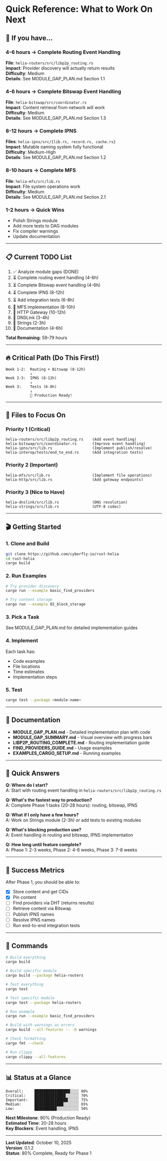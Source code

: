 # Quick Reference: What to Work On Next

## 🎯 If you have...

### 4-6 hours → Complete Routing Event Handling
**File**: `helia-routers/src/libp2p_routing.rs`  
**Impact**: Provider discovery will actually return results  
**Difficulty**: Medium  
**Details**: See MODULE_GAP_PLAN.md Section 1.1

### 4-6 hours → Complete Bitswap Event Handling  
**File**: `helia-bitswap/src/coordinator.rs`  
**Impact**: Content retrieval from network will work  
**Difficulty**: Medium  
**Details**: See MODULE_GAP_PLAN.md Section 1.3

### 8-12 hours → Complete IPNS
**Files**: `helia-ipns/src/{lib.rs, record.rs, cache.rs}`  
**Impact**: Mutable naming system fully functional  
**Difficulty**: Medium-High  
**Details**: See MODULE_GAP_PLAN.md Section 1.2

### 8-10 hours → Complete MFS
**File**: `helia-mfs/src/lib.rs`  
**Impact**: File system operations work  
**Difficulty**: Medium  
**Details**: See MODULE_GAP_PLAN.md Section 2.1

### 1-2 hours → Quick Wins
- Polish Strings module
- Add more tests to DAG modules
- Fix compiler warnings
- Update documentation

---

## 📋 Current TODO List

1. ✅ Analyze module gaps (DONE)
2. ⏳ Complete routing event handling (4-6h)
3. ⏳ Complete Bitswap event handling (4-6h)
4. ⏳ Complete IPNS (8-12h)
5. ⏳ Add integration tests (6-8h)
6. 📝 MFS implementation (8-10h)
7. 📝 HTTP Gateway (10-12h)
8. 📝 DNSLink (3-4h)
9. 📝 Strings (2-3h)
10. 📝 Documentation (4-6h)

**Total Remaining**: 59-79 hours

---

## 🔥 Critical Path (Do This First!)

```
Week 1-2:  Routing + Bitswap (8-12h)
           ↓
Week 2-3:  IPNS (8-12h)
           ↓
Week 3:    Tests (6-8h)
           ↓
           🎉 Production Ready!
```

---

## 📁 Files to Focus On

### Priority 1 (Critical)
```
helia-routers/src/libp2p_routing.rs    (Add event handling)
helia-bitswap/src/coordinator.rs       (Improve event handling)
helia-ipns/src/lib.rs                  (Implement publish/resolve)
helia-interop/tests/end_to_end.rs      (Add integration tests)
```

### Priority 2 (Important)
```
helia-mfs/src/lib.rs                   (Implement file operations)
helia-http/src/lib.rs                  (Add gateway endpoints)
```

### Priority 3 (Nice to Have)
```
helia-dnslink/src/lib.rs               (DNS resolution)
helia-strings/src/lib.rs               (UTF-8 codec)
```

---

## 🎬 Getting Started

### 1. Clone and Build
```bash
git clone https://github.com/cyberfly-io/rust-helia
cd rust-helia
cargo build
```

### 2. Run Examples
```bash
# Try provider discovery
cargo run --example basic_find_providers

# Try content storage
cargo run --example 02_block_storage
```

### 3. Pick a Task
See MODULE_GAP_PLAN.md for detailed implementation guides

### 4. Implement
Each task has:
- Code examples
- File locations
- Time estimates
- Implementation steps

### 5. Test
```bash
cargo test --package <module-name>
```

---

## 📖 Documentation

- **MODULE_GAP_PLAN.md** - Detailed implementation plan with code
- **MODULE_GAP_SUMMARY.md** - Visual overview with progress bars
- **LIBP2P_ROUTING_COMPLETE.md** - Routing implementation guide
- **FIND_PROVIDERS_GUIDE.md** - Usage examples
- **EXAMPLES_CARGO_SETUP.md** - Running examples

---

## 💬 Quick Answers

**Q: Where do I start?**  
A: Start with routing event handling in `helia-routers/src/libp2p_routing.rs`

**Q: What's the fastest way to production?**  
A: Complete Phase 1 tasks (20-28 hours): routing, bitswap, IPNS

**Q: What if I only have a few hours?**  
A: Work on Strings module (2-3h) or add tests to existing modules

**Q: What's blocking production use?**  
A: Event handling in routing and bitswap, IPNS implementation

**Q: How long until feature complete?**  
A: Phase 1: 2-3 weeks, Phase 2: 4-6 weeks, Phase 3: 7-8 weeks

---

## 🎯 Success Metrics

After Phase 1, you should be able to:
- [x] Store content and get CIDs
- [x] Pin content
- [ ] Find providers via DHT (returns results)
- [ ] Retrieve content via Bitswap
- [ ] Publish IPNS names
- [ ] Resolve IPNS names
- [ ] Run end-to-end integration tests

---

## 🚀 Commands

```bash
# Build everything
cargo build

# Build specific module
cargo build --package helia-routers

# Test everything
cargo test

# Test specific module
cargo test --package helia-routers

# Run example
cargo run --example basic_find_providers

# Build with warnings as errors
cargo build --all-features -- -D warnings

# Check formatting
cargo fmt --check

# Run clippy
cargo clippy --all-features
```

---

## 📊 Status at a Glance

```
Overall:     ████████████████░░░░ 80%
Critical:    ██████████████░░░░░░ 70%
Important:   ███████████████░░░░░ 75%
Medium:      █████████████░░░░░░░ 65%
Low:         ██████████░░░░░░░░░░ 50%
```

**Next Milestone**: 90% (Production Ready)  
**Estimated Time**: 20-28 hours  
**Key Blockers**: Event handling, IPNS

---

**Last Updated**: October 10, 2025  
**Version**: 0.1.2  
**Status**: 80% Complete, Ready for Phase 1
